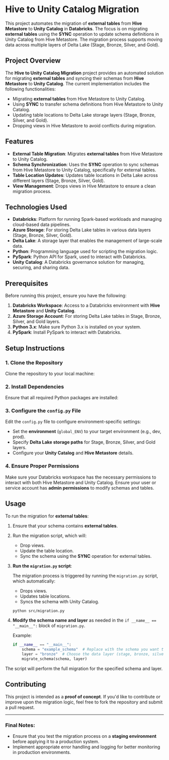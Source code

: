 # Hive to Unity Catalog Migration

This project automates the migration of **external tables** from **Hive Metastore** to **Unity Catalog** in **Databricks**. The focus is on migrating **external tables** using the **SYNC** operation to update schema definitions in Unity Catalog from Hive Metastore. The migration process supports moving data across multiple layers of Delta Lake (Stage, Bronze, Silver, and Gold).

## Project Overview

The **Hive to Unity Catalog Migration** project provides an automated solution for migrating **external tables** and syncing their schemas from **Hive Metastore** to **Unity Catalog**. The current implementation includes the following functionalities:
- Migrating **external tables** from Hive Metastore to Unity Catalog.
- Using **SYNC** to transfer schema definitions from Hive Metastore to Unity Catalog.
- Updating table locations to Delta Lake storage layers (Stage, Bronze, Silver, and Gold).
- Dropping views in Hive Metastore to avoid conflicts during migration.


## Features

- **External Table Migration**: Migrates **external tables** from Hive Metastore to Unity Catalog.
- **Schema Synchronization**: Uses the **SYNC** operation to sync schemas from Hive Metastore to Unity Catalog, specifically for external tables.
- **Table Location Updates**: Updates table locations in Delta Lake across different layers (Stage, Bronze, Silver, Gold).
- **View Management**: Drops views in Hive Metastore to ensure a clean migration process.

## Technologies Used

- **Databricks**: Platform for running Spark-based workloads and managing cloud-based data pipelines.
- **Azure Storage**: For storing Delta Lake tables in various data layers (Stage, Bronze, Silver, Gold).
- **Delta Lake**: A storage layer that enables the management of large-scale data.
- **Python**: Programming language used for scripting the migration logic.
- **PySpark**: Python API for Spark, used to interact with Databricks.
- **Unity Catalog**: A Databricks governance solution for managing, securing, and sharing data.

## Prerequisites

Before running this project, ensure you have the following:

1. **Databricks Workspace**: Access to a Databricks environment with **Hive Metastore** and **Unity Catalog**.
2. **Azure Storage Account**: For storing Delta Lake tables in Stage, Bronze, Silver, and Gold layers.
3. **Python 3.x**: Make sure Python 3.x is installed on your system.
4. **PySpark**: Install PySpark to interact with Databricks.

## Setup Instructions

### 1. Clone the Repository

Clone the repository to your local machine:

### 2. Install Dependencies

Ensure that all required Python packages are installed:


### 3. Configure the `config.py` File

Edit the `config.py` file to configure environment-specific settings:
- Set the **environment** (`global_ENV`) to your target environment (e.g., dev, prod).
- Specify **Delta Lake storage paths** for Stage, Bronze, Silver, and Gold layers.
- Configure your **Unity Catalog** and **Hive Metastore** details.

### 4. Ensure Proper Permissions

Make sure your Databricks workspace has the necessary permissions to interact with both Hive Metastore and Unity Catalog. Ensure your user or service account has **admin permissions** to modify schemas and tables.

## Usage

To run the migration for **external tables**:

1. Ensure that your schema contains **external tables**.
2. Run the migration script, which will:
   - Drop views.
   - Update the table location.
   - Sync the schema using the **SYNC** operation for external tables.


1. **Run the `migration.py` script**:

   The migration process is triggered by running the `migration.py` script, which automatically:
   - Drops views.
   - Updates table locations.
   - Syncs the schema with Unity Catalog.

   ```bash
   python src/migration.py
   ```

2. **Modify the schema name and layer** as needed in the `if __name__ == "__main__":` block of `migration.py`.

   Example:

   ```python
   if __name__ == "__main__":
       schema = "example_schema"  # Replace with the schema you want to migrate
       layer = "bronze"  # Choose the data layer (stage, bronze, silver, or gold)
       migrate_schema(schema, layer)
   ```

The script will perform the full migration for the specified schema and layer.

## Contributing

This project is intended as a **proof of concept**. If you'd like to contribute or improve upon the migration logic, feel free to fork the repository and submit a pull request.

---

### Final Notes:

- Ensure that you test the migration process on a **staging environment** before applying it to a production system.
- Implement appropriate error handling and logging for better monitoring in production environments.

